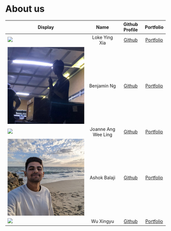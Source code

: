 # About us
| Display                                                                 |        Name         |              Github Profile               |            Portfolio             |
|-------------------------------------------------------------------------|:-------------------:|:-----------------------------------------:|:--------------------------------:|
| ![](https://via.placeholder.com/100.png?text=Photo)                     |    Loke Ying Xia    |    [Github](https://github.com/yingx9)    |   [Portfolio](team/YingXia.md)   |
| ![benjaminng_portfolio.jpeg](team/pictures/benjaminng_portfolio.jpeg)   |     Benjamin Ng     |   [Github](https://github.com/bnjm2000)   | [Portfolio](team/BenjaminNg.md)  |
| ![](https://via.placeholder.com/100.png?text=Photo)                     | Joanne Ang Wee Ling |   [Github](https://github.com/JoanneJo)   |  [Portfolio](team/JoanneAng.md)  |
| ![ashokbalaji_portfolio.jpg](./team/pictures/ashokbalaji_portfolio.jpg) |    Ashok Balaji     |  [Github](https://github.com/000verflow)  | [Portfolio](team/ashokbalaji.md) |
| ![](https://via.placeholder.com/100.png?text=Photo)                     |      Wu Xingyu      | [Github](https://github.com/DavinciDelta) |  [Portfolio](team/WuXingyu.md)   |